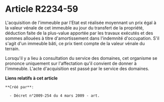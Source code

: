 # Article R2234-59

L'acquisition de l'immeuble par l'Etat est réalisée moyennant un prix égal à la valeur vénale de cet immeuble au jour du
transfert de la propriété, déduction faite de la plus-value apportée par les travaux exécutés et des sommes allouées à titre
d'amortissement dans l'indemnité d'occupation. S'il s'agit d'un immeuble bâti, ce prix tient compte de la valeur vénale du
terrain.

Lorsqu'il y a lieu à consultation du service des domaines, cet organisme se prononce uniquement sur l'affectation qu'il
convient de donner à l'immeuble. L'acte d'acquisition est passé par le service des domaines.

**Liens relatifs à cet article**

	**Créé par**:

	  - Décret n°2009-254 du 4 mars 2009 - art.
